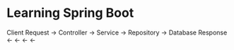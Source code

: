 # Learning Spring Boot

Client Request → Controller → Service → Repository → Database
Response      ←          ←          ←           ←
